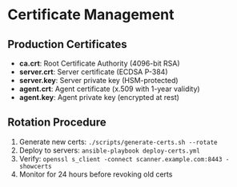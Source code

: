 # Certificate Management

## Production Certificates
- **ca.crt**: Root Certificate Authority (4096-bit RSA)
- **server.crt**: Server certificate (ECDSA P-384)
- **server.key**: Server private key (HSM-protected)
- **agent.crt**: Agent certificate (x.509 with 1-year validity)
- **agent.key**: Agent private key (encrypted at rest)

## Rotation Procedure
1. Generate new certs: `./scripts/generate-certs.sh --rotate`
2. Deploy to servers: `ansible-playbook deploy-certs.yml`
3. Verify: `openssl s_client -connect scanner.example.com:8443 -showcerts`
4. Monitor for 24 hours before revoking old certs